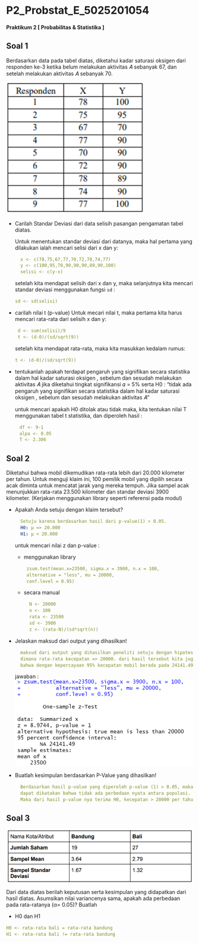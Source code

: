 # P2_Probstat_E_5025201054

#### Praktikum 2 [ Probabilitas & Statistika ]


## Soal 1
Berdasarkan data pada tabel diatas, diketahui kadar saturasi oksigen dari responden ke-3 ketika belum melakukan aktivitas 𝐴 sebanyak 67, 
dan setelah melakukan aktivitas 𝐴 sebanyak 70.

![Soal1](https://github.com/Kielgolan10/P2_Probstat_E_5025201054/blob/main/Screenshoot/Soal1.PNG)

  - Carilah Standar Deviasi dari data selisih pasangan pengamatan tabel diatas.
 
      Untuk menentukan standar deviasi dari datanya, maka hal pertama yang dilakukan ialah mencari selisi dari x dan y:
      
       ```yml
         x <- c(78,75,67,77,70,72,78,74,77)
         y <- c(100,95,70,90,90,90,89,90,100)
         selisi <- c(y-x)
       ```
        
      setelah kita mendapat selisih dari x dan y, maka selanjutnya kita mencari standar deviasi menggunakan fungsi <code>sd</code> :
       
       ```yml
       sd <- sd(selisi)
       ```
    
  - carilah nilai t (p-value)
      Untuk mecari nilai t, maka pertama kita harus mencari rata-rata dari selisih x dan y:
      
      ```yml
       d <- sum(selisi)/9
       t <- (d-0)/(sd/sqrt(9))
      ```
      setelah kita mendapat rata-rata, maka kita masukkan kedalam rumus:
       ```yml
       t <- (d-0)/(sd/sqrt(9))
      ```
      
  - tentukanlah apakah terdapat pengaruh yang signifikan secara statistika
dalam hal kadar saturasi oksigen , sebelum dan sesudah melakukan
aktivitas 𝐴 jika diketahui tingkat signifikansi 𝛼 = 5% serta H0 : “tidak ada
pengaruh yang signifikan secara statistika dalam hal kadar saturasi
oksigen , sebelum dan sesudah melakukan aktivitas 𝐴”
     
    untuk mencari apakah H0 ditolak atau tidak maka, kita tentukan nilai T menggunakan tabel t statistika, dan diperoleh hasil :
  ```yml
       df <- 9-1
       alpa <- 0.05
       T <- 2.306
  ```
      
      
## Soal 2
Diketahui bahwa mobil dikemudikan rata-rata lebih dari 20.000 kilometer per tahun.
Untuk menguji klaim ini, 100 pemilik mobil yang dipilih secara acak diminta untuk
mencatat jarak yang mereka tempuh. Jika sampel acak menunjukkan rata-rata
23.500 kilometer dan standar deviasi 3900 kilometer. (Kerjakan menggunakan library seperti referensi pada modul)

   - Apakah Anda setuju dengan klaim tersebut?
   
      ```yml
        Setuju karena berdasarkan hasil dari p-value(1) > 0.05.
        H0: µ => 20.000
        H1: µ < 20.000
      ```
      untuk mencari nilai z dan p-value :
        - menggunakan library
           ```yml
            zsum.test(mean.x=23500, sigma.x = 3900, n.x = 100,  
            alternative = "less", mu = 20000,
            conf.level = 0.95)
          ```
        - secara manual
          ```yml
            N <- 20000
            n <- 100
            rata <- 23500
            sd <- 3900
            z <- (rata-N)/(sd*sqrt(n))
          ```
          
   - Jelaskan maksud dari output yang dihasilkan!
      ```yml
        maksud dari output yang dihasilkan peneliti setuju dengan hipotesis awal, 
        dimana rata-rata kecepatan => 20000. dari hasil tersebut kita juga yakin,
        bahwa dengan kepercayaan 95% kecepatan mobil berada pada 24141.49 km per tahun (>20000)
      ```
      jawaban :     
![Soal2](https://github.com/Kielgolan10/P2_Probstat_E_5025201054/blob/main/Screenshoot/Soal2.PNG)


  - Buatlah kesimpulan berdasarkan P-Value yang dihasilkan!
    ```yml
      Berdasarkan hasil p-value yang diperoleh p-value (1) > 0.05, maka 
      dapat dikatakan bahwa tidak ada perbedaan nyata antara populasi. artinya semua populasi memiki kecepatan > 20000 per tahunnya.
      Maka dari hasil p-value nya terima H0, kecepatan > 20000 per tahunnya
    ```
    
  
## Soal 3
![Soal3](https://github.com/Kielgolan10/P2_Probstat_E_5025201054/blob/main/Screenshoot/Soal3.PNG)

Dari data diatas berilah keputusan serta kesimpulan yang didapatkan dari hasil
diatas. Asumsikan nilai variancenya sama, apakah ada perbedaan pada
rata-ratanya (α= 0.05)? Buatlah

  - H0 dan H1
  ```yml
  H0 <- rata-rata bali = rata-rata bandung
  H1 <- rata-rata bali != rata-rata bandung
  ```


    
      
 



